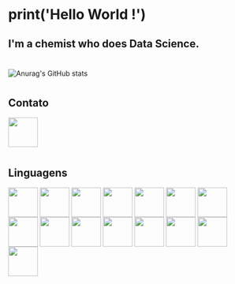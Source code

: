 # print('Hello World !')

## I'm a chemist who does Data Science.
#
![Anurag's GitHub stats](https://github-readme-stats.vercel.app/api?username=gabrielp18&show_icons=true&theme=dracula)
#
## Contato
<a href="https://www.linkedin.com/in/gabrielpires1995/">
    <img src="https://cdn.jsdelivr.net/gh/devicons/devicon/icons/linkedin/linkedin-original.svg" align="center" heigth="50" width="60">
</a>

#

## Linguagens

<div>
<img src="https://cdn.jsdelivr.net/gh/devicons/devicon/icons/python/python-original.svg" align="center" heigth="50" width="60">
<img src="https://cdn.jsdelivr.net/gh/devicons/devicon/icons/azure/azure-original.svg" align="center" heigth="50" width="60">
<img src="https://cdn.jsdelivr.net/gh/devicons/devicon/icons/git/git-original.svg" align="center" heigth="50" width="60">
<img src="https://cdn.jsdelivr.net/gh/devicons/devicon/icons/jupyter/jupyter-original-wordmark.svg" align="center" heigth="50" width="60">
<img src="https://cdn.jsdelivr.net/gh/devicons/devicon/icons/linux/linux-original.svg" align="center" heigth="50" width="60">
<img src="https://cdn.jsdelivr.net/gh/devicons/devicon/icons/matlab/matlab-original.svg" align="center" heigth="50" width="60">
<img src="https://cdn.jsdelivr.net/gh/devicons/devicon/icons/mysql/mysql-original-wordmark.svg" align="center" heigth="50" width="60">
<img src="https://cdn.jsdelivr.net/gh/devicons/devicon/icons/numpy/numpy-original.svg" align="center" heigth="50" width="60">
<img src="https://cdn.jsdelivr.net/gh/devicons/devicon/icons/oracle/oracle-original.svg" align="center" heigth="50" width="60">
<img src="https://cdn.jsdelivr.net/gh/devicons/devicon/icons/pandas/pandas-original-wordmark.svg" align="center" heigth="50" width="60">
<img src="https://cdn.jsdelivr.net/gh/devicons/devicon/icons/postgresql/postgresql-original.svg" align="center" heigth="50" width="60">
<img src="https://cdn.jsdelivr.net/gh/devicons/devicon/icons/pycharm/pycharm-original.svg" align="center" heigth="50" width="60">
<img src="https://cdn.jsdelivr.net/gh/devicons/devicon/icons/microsoftsqlserver/microsoftsqlserver-plain.svg" align="center" heigth="50" width="60">
<img src="https://cdn.jsdelivr.net/gh/devicons/devicon/icons/tensorflow/tensorflow-original.svg" align="center" heigth="50" width="60">
<img src="https://cdn.jsdelivr.net/gh/devicons/devicon/icons/vscode/vscode-original.svg" align="center" heigth="50" width="60">

</div>
